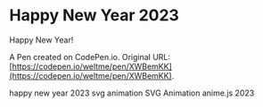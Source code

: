 # Happy New Year 2023

Happy New Year! 

A Pen created on CodePen.io. Original URL: [https://codepen.io/weltme/pen/XWBemKK](https://codepen.io/weltme/pen/XWBemKK).

happy new year 2023 svg animation
SVG Animation
anime.js
2023

